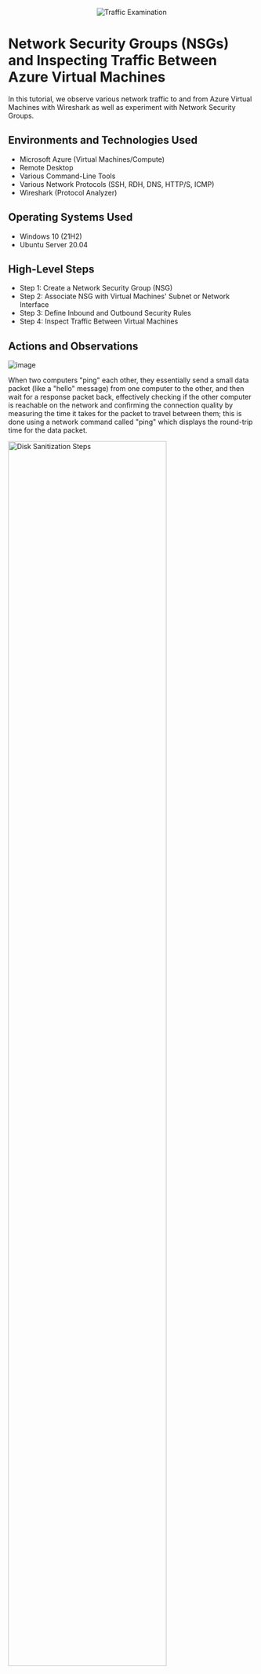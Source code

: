 <p align="center">
<img src="https://i.imgur.com/Ua7udoS.png" alt="Traffic Examination"/>
</p>

<h1>Network Security Groups (NSGs) and Inspecting Traffic Between Azure Virtual Machines</h1>
In this tutorial, we observe various network traffic to and from Azure Virtual Machines with Wireshark as well as experiment with Network Security Groups. <br />



<h2>Environments and Technologies Used</h2>

- Microsoft Azure (Virtual Machines/Compute)
- Remote Desktop
- Various Command-Line Tools
- Various Network Protocols (SSH, RDH, DNS, HTTP/S, ICMP)
- Wireshark (Protocol Analyzer)

<h2>Operating Systems Used </h2>

- Windows 10 (21H2)
- Ubuntu Server 20.04

<h2>High-Level Steps</h2>

- Step 1: Create a Network Security Group (NSG)
- Step 2:  Associate NSG with Virtual Machines' Subnet or Network Interface
- Step 3: Define Inbound and Outbound Security Rules
- Step 4: Inspect Traffic Between Virtual Machines

<h2>Actions and Observations</h2>

![image](https://github.com/user-attachments/assets/b866c7ef-a51d-4d0d-b88c-01b8c6cc7725)

When two computers "ping" each other, they essentially send a small data packet (like a "hello" message) from one computer to the other, and then wait for a response packet back, effectively checking if the other computer is reachable on the network and confirming the connection quality by measuring the time it takes for the packet to travel between them; this is done using a network command called "ping" which displays the round-trip time for the data packet. 

<p>
<img src="https://i.imgur.com/DJmEXEB.png" height="80%" width="80%" alt="Disk Sanitization Steps"/>
</p>
<p>
Lorem ipsum dolor sit amet, consectetur adipiscing elit, sed do eiusmod tempor incididunt ut labore et dolore magna aliqua. Ut enim ad minim veniam, quis nostrud exercitation ullamco laboris nisi ut aliquip ex ea commodo consequat. Duis aute irure dolor in reprehenderit in voluptate velit esse cillum dolore eu fugiat nulla pariatur.
</p>
<br />


